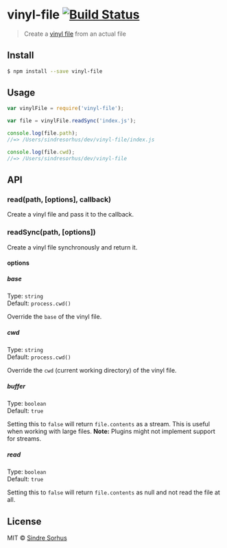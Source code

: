 # vinyl-file [![Build Status](https://travis-ci.org/sindresorhus/vinyl-file.svg?branch=master)](https://travis-ci.org/sindresorhus/vinyl-file)

> Create a [vinyl file](https://github.com/wearefractal/vinyl) from an actual file


## Install

```sh
$ npm install --save vinyl-file
```


## Usage

```js
var vinylFile = require('vinyl-file');

var file = vinylFile.readSync('index.js');

console.log(file.path);
//=> /Users/sindresorhus/dev/vinyl-file/index.js

console.log(file.cwd);
//=> /Users/sindresorhus/dev/vinyl-file
```


## API

### read(path, [options], callback)

Create a vinyl file and pass it to the callback.

### readSync(path, [options])

Create a vinyl file synchronously and return it.

#### options

##### base

Type: `string`  
Default: `process.cwd()`

Override the `base` of the vinyl file.

##### cwd

Type: `string`  
Default: `process.cwd()`

Override the `cwd` (current working directory) of the vinyl file.

##### buffer

Type: `boolean`  
Default: `true`

Setting this to `false` will return `file.contents` as a stream. This is useful when working with large files. **Note:** Plugins might not implement support for streams.

##### read

Type: `boolean`  
Default: `true`

Setting this to `false` will return `file.contents` as null and not read the file at all.


## License

MIT © [Sindre Sorhus](http://sindresorhus.com)
